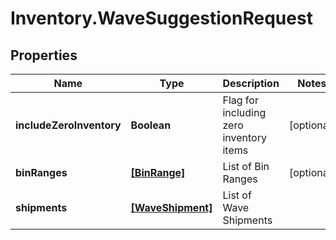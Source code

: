 # Inventory.WaveSuggestionRequest

## Properties

Name | Type | Description | Notes
------------ | ------------- | ------------- | -------------
**includeZeroInventory** | **Boolean** | Flag for including zero inventory items | [optional] 
**binRanges** | [**[BinRange]**](BinRange.md) | List of Bin Ranges | [optional] 
**shipments** | [**[WaveShipment]**](WaveShipment.md) | List of Wave Shipments | 


